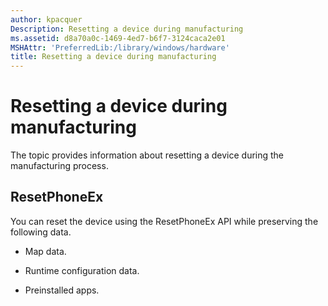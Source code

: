 ```yaml
---
author: kpacquer
Description: Resetting a device during manufacturing
ms.assetid: d8a70a0c-1469-4ed7-b6f7-3124caca2e01
MSHAttr: 'PreferredLib:/library/windows/hardware'
title: Resetting a device during manufacturing
---
```


# Resetting a device during manufacturing


The topic provides information about resetting a device during the manufacturing process.

## <span id="ResetPhoneEx"></span><span id="resetphoneex"></span><span id="RESETPHONEEX"></span>ResetPhoneEx


You can reset the device using the ResetPhoneEx API while preserving the following data.

-   Map data.

-   Runtime configuration data.

-   Preinstalled apps.

 

 





